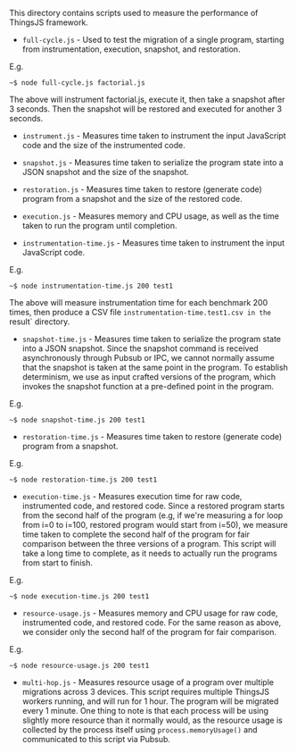 This directory contains scripts used to measure the performance of ThingsJS framework.

* `full-cycle.js` - Used to test the migration of a single program, starting from instrumentation, execution, snapshot, and restoration.

E.g.
```
~$ node full-cycle.js factorial.js
```
The above will instrument factorial.js, execute it, then take a snapshot after 3 seconds. Then the snapshot will be restored and executed for another 3 seconds.


* `instrument.js` - Measures time taken to instrument the input JavaScript code and the size of the instrumented code.

* `snapshot.js` - Measures time taken to serialize the program state into a JSON snapshot and the size of the snapshot.

* `restoration.js` - Measures time taken to restore (generate code) program from a snapshot and the size of the restored code.

* `execution.js` - Measures memory and CPU usage, as well as the time taken to run the program until completion.






* `instrumentation-time.js` - Measures time taken to instrument the input JavaScript code.

E.g.
```
~$ node instrumentation-time.js 200 test1
```
The above will measure instrumentation time for each benchmark 200 times, then produce a CSV file `instrumentation-time.test1.csv in the `result` directory.


* `snapshot-time.js` - Measures time taken to serialize the program state into a JSON snapshot. Since the snapshot command is received asynchronously through Pubsub or IPC, we cannot normally assume that the snapshot is taken at the same point in the program. To establish determinism, we use as input crafted versions of the program, which invokes the snapshot function at a pre-defined point in the program.

E.g.
```
~$ node snapshot-time.js 200 test1
```




* `restoration-time.js` - Measures time taken to restore (generate code) program from a snapshot.

E.g.
```
~$ node restoration-time.js 200 test1
```


* `execution-time.js` - Measures execution time for raw code, instrumented code, and restored code. Since a restored program starts from the second half of the program (e.g, if we're measuring a for loop from i=0 to i=100, restored program would start from i=50), we measure time taken to complete the second half of the program for fair comparison between the three versions of a program. This script will take a long time to complete, as it needs to actually run the programs from start to finish.

E.g.
```
~$ node execution-time.js 200 test1
```


* `resource-usage.js` - Measures memory and CPU usage for raw code, instrumented code, and restored code. For the same reason as above, we consider only the second half of the program for fair comparison.

E.g.
```
~$ node resource-usage.js 200 test1
```


* `multi-hop.js` - Measures resource usage of a program over multiple migrations across 3 devices. This script requires multiple ThingsJS workers running, and will run for 1 hour. The program will be migrated every 1 minute. One thing to note is that each process will be using slightly more resource than it normally would, as the resource usage is collected by the process itself using `process.memoryUsage()` and communicated to this script via Pubsub.